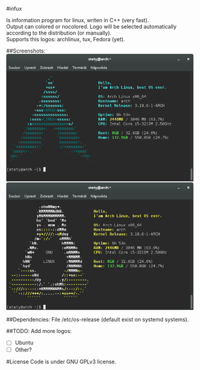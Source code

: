 #infux

Is information program for linux, writen in C++ (very fast). <br>
Output can colored or nocolored. Logo will be selected automatically according to the distribution (or manually).<br>
Supports this logos: archlinux, tux, Fedora (yet).<br>

##Screenshots:
<img src="https://raw.githubusercontent.com/petr-stety-stetka/infux/master/screenshots/screenshot-arch.png" width="500px" /> <img src="https://github.com/petr-stety-stetka/infux/blob/master/screenshots/screenshot-tux.png" width="500px" />

##Dependencies:
File /etc/os-release (default exist on systemd systems).

##TODO:
Add more logos:
- [ ] Ubuntu
- [ ] Other?

#License 
Code is under GNU GPLv3 license.
